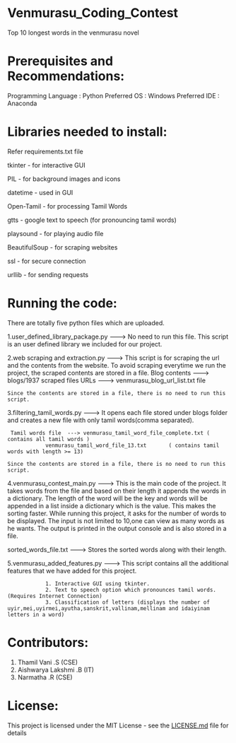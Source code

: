 # Venmurasu_Coding_Contest
Top 10 longest words in the venmurasu novel

# Prerequisites and Recommendations:
Programming Language :  Python 
Preferred OS         :  Windows
Preferred IDE        :  Anaconda

# Libraries needed to install:
Refer requirements.txt file

tkinter          -   for interactive GUI

PIL              -   for background images and icons

datetime         -   used in GUI

Open-Tamil       -   for processing Tamil Words

gtts             -   google text to speech (for pronouncing tamil words)

playsound        -   for playing audio file

BeautifulSoup    -   for scraping websites

ssl              -   for secure connection

urllib           -   for sending requests

# Running the code:

There are totally five python files which are uploaded.

1.user_defined_library_package.py     ---> 	No need to run this file. This script is an user defined library we included for our project.

2.web scraping and extraction.py        ---> 	This script is for scraping the url and the contents from the website.
		        	To avoid scraping everytime we run the project, the scraped contents are stored in a file.
     Blog contents     ---> 	blogs/1937 scraped files
     URLs              ---> 	venmurasu_blog_url_list.txt file

	Since the contents are stored in a file, there is no need to run this script.

3.filtering_tamil_words.py  ---> 	It opens each file stored under blogs folder and creates a new file with only tamil words(comma separated).

     Tamil words file  --->	venmurasu_tamil_word_file_complete.txt ( contains all tamil words )
				venmurasu_tamil_word_file_13.txt       ( contains tamil words with length >= 13)

	Since the contents are stored in a file, there is no need to run this script.

4.venmurasu_contest_main.py --->	This is the main code of the project. It takes words from the file and based on their length it appends the words in a dictionary.
				The length of the word will be the key and words will be appended in a list inside a dictionary which is the value. This makes the sorting faster. 
				While running this project, it asks for the number of words to be displayed. The input is not limited to 10,one can view as many words as he wants.
				The output is printed in the output console and is also stored in a file.

 sorted_words_file.txt --->	Stores the sorted words along with their length.

5.venmurasu_added_features.py     --->	This script contains all the additional features that we have added for this project.
				
				1. Interactive GUI using tkinter.
				2. Text to speech option which pronounces tamil words. (Requires Internet Connection) 
				3. Classification of letters (displays the number of uyir,mei,uyirmei,ayutha,sanskrit,vallinam,mellinam and idaiyinam letters in a word)
 


# Contributors:

1. Thamil Vani .S (CSE) 
2. Aishwarya Lakshmi .B (IT)
3. Narmatha .R (CSE)

# License:

This project is licensed under the MIT License - see the [LICENSE.md](LICENSE.md) file for details
